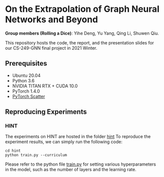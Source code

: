 # On the Extrapolation of Graph Neural Networks and Beyond
**Group members (Rolling a Dice)**: Yihe Deng, Yu Yang, Qing Li, Shuwen Qiu.

This repository hosts the code, the report, and the presentation slides for our CS-249-GNN final project in 2021 Winter.

## Prerequisites
* Ubuntu 20.04
* Python 3.6
* NVIDIA TITAN RTX + CUDA 10.0
* PyTorch 1.4.0
* [PyTorch Scatter](https://github.com/rusty1s/pytorch_scatter)


## Reproducing Experiments

### HINT
The experiments on HINT are hosted in the folder <a href = "/hint">hint</a>
To reproduce the experiment results, we can simply run the following code:
```
cd hint
python train.py --curriculum
```
Please refer to the python file <a href = "/hint/train.py">train.py</a> for setting various hyperparameters in the model, such as the number of layers and the learning rate.
